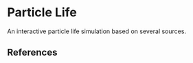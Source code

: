 # Particle Life

An interactive particle life simulation based on several sources.

## References

[Flow-Lenia: Towards open-ended evolution in cellular automata through mass
conservation and parameter localization]: https://arxiv.org/pdf/2212.07906
[ALIEN - Explore worlds of artificial life]: https://github.com/chrxh/alien
[Particle Life Simulation]: https://github.com/hunar4321/particle-life